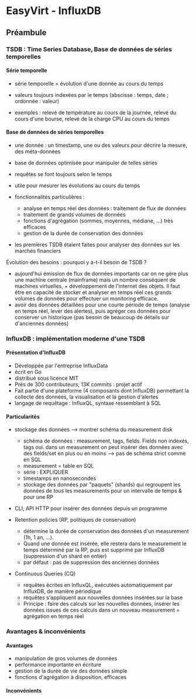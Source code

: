 # EasyVirt - InfluxDB

## Préambule

### TSDB : Time Series Database, Base de données de séries temporelles

#### Série temporelle

- série temporelle = évolution d'une donnée au cours du temps
- valeurs toujours indexées par le temps (abscisse : temps, date ; ordonnée : valeur)

- exemples : relevé de température au cours de la journée, relevé du cours d'une bourse, relevé de la charge CPU au cours du temps

#### Base de données de séries temporelles

- une donnée : un timestamp, une ou des valeurs pour décrire la mesure, des méta-données

- base de données optimisée pour manipuler de telles séries
- requêtes se font toujours selon le temps
- utile pour mesurer les évolutions au cours du temps

- fonctionnalités particulières :
  + analyse en temps réel des données : traitement de flux de données
  + traitement de grands volumes de données
  + fonctions d'agrégation (sommes, moyennes, médiane, …) très efficaces
  + gestion de la durée de conservation des données

- les premières TSDB étaient faites pour analyser des données sur les marchés financiers

Évolution des besoins : pourquoi y a-t-il besoin de TSDB ?
- aujourd'hui émission de flux de données importants car on ne gère plus une machine centrale (mainframe) mais un nombre conséquent de machines virtuelles, + développement de l'internet des objets. Il faut être en capacité de stocker et analyser en temps réel ces grands volumes de données pour effectuer un monitoring efficace.
- avoir des données détaillées pour une courte période de temps (analyse en temps réel, lever des alertes), puis agréger ces données pour conserver un historique (pas besoin de beaucoup de détails sur d'anciennes données)

### InfluxDB : implémentation moderne d'une TSDB

#### Présentation d'InfluxDB

- Développée par l'entreprise InfluxData
- écrit en Go
- distribué sous licence MIT
- Près de 300 contributeurs, 13K commits : projet actif
- Fait partie d'une plateforme (4 composants dont InfluxDB) permettant la collecte des données, la visualisation et la gestion d'alertes
- langage de requêtage : InfluxQL, syntaxe ressemblant à SQL

#### Particularités

- stockage des données --> montrer schéma du measurement disk
  + schéma de données : measurement, tags, fields. Fields non indexés, tags oui. dans un measurement on peut insérer des données avec des fields/set en plus ou en moins --> pas de schéma strict comme en SQL
  + measurement = table en SQL
  + série : EXPLIQUER
  + timestamps en nanosecondes
  + stockage des données par "paquets" (shards) qui regroupent les données de *tous* les measurements pour un intervalle de temps & pour une RP

- CLI, API HTTP pour insérer des données depuis un programme

- Retention policies (RP, politiques de conservation)
  + détermine la durée de conservation des données d'un measurement (1h, 1 an, …).
  + Quand une donnée est insérée, elle restera dans le measurement le temps déterminé par la RP, puis est supprimé par InfluxDB (suppression d'un shard en entier)
  + par défaut : pas de suppression des anciennes données

- Continuous Queries (CQ)
  + requêtes écrites en InfluxQL, exécutées automatiquement par InfluxDB, de manière périodique
  + requêtes s'appliquent aux nouvelles données insérées sur la base
  + Principe : faire des calculs sur les nouvelles données, insérer les données issues de ces calculs dans un nouveau measurement = agrégation en temps réel


### Avantages & inconvénients

#### Avantages

- manipulation de gros volumes de données
- performance importante en écriture
- gestion de la durée de vie des données simple
- fonctions d'agrégation à disposition, efficaces

#### Inconvénients



